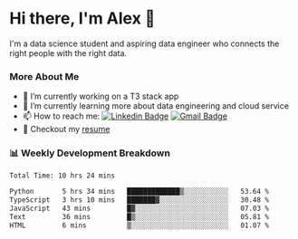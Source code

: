 # Hi there, I'm Alex  👋

I'm a data science student and aspiring data engineer who connects the right people with the right data. 

### More About Me

- 🔭 I’m currently working on a T3 stack app
- 🌱 I’m currently learning more about data engineering and cloud service
- 📫 How to reach me: [![Linkedin Badge](https://img.shields.io/badge/Alex%20Chen-blue?style=flat&logo=linkedin&labelColor=blue&link=https://www.linkedin.com/in/alex-chen-112523chen)](https://www.linkedin.com/in/alex-chen-112523chen/) [![Gmail Badge](https://img.shields.io/badge/-Alex%20Chen-c14438?style=flat&logo=Gmail&logoColor=white&link=mailto:itsalexchen@gmail.com)](mailto:itsalexchen@gmail.com)
- 📝 Checkout my [resume](https://112523chen.vercel.app/AlexChenResume.pdf)


### 📊 Weekly Development Breakdown
<!--START_SECTION:waka-->

```txt
Total Time: 10 hrs 24 mins

Python       5 hrs 34 mins   █████████████▒░░░░░░░░░░░   53.64 %
TypeScript   3 hrs 10 mins   ███████▓░░░░░░░░░░░░░░░░░   30.48 %
JavaScript   43 mins         █▓░░░░░░░░░░░░░░░░░░░░░░░   07.03 %
Text         36 mins         █▒░░░░░░░░░░░░░░░░░░░░░░░   05.81 %
HTML         6 mins          ▒░░░░░░░░░░░░░░░░░░░░░░░░   01.07 %
```

<!--END_SECTION:waka-->
